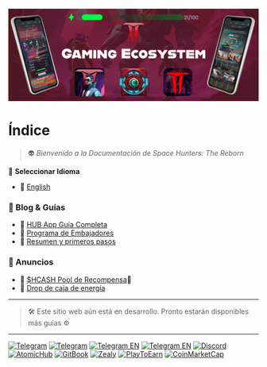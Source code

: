 ![hunterhubesp](/static/img/BannerHGEapp.jpg)
# Índice
>  👽 *Bienvenido a la Documentación de Space Hunters: The Reborn*

💬 **Seleccionar Idioma**

* 📌 [English](../../index.md)


### 🔎 Blog & Guías
  - 📌 [HUB App Guía Completa](01-guias-de-usuario/02-HUBappES.md)
  - 📌 [Programa de Embajadores](blog/AmbassadorProgramES.md)
  - 📌 [Resumen y primeros pasos](01-guias-de-usuario/01-primeros-pasos.md)

### 📣 Anuncios
- 📌 [$HCASH Pool de Recompensa](anuncios/hcashpool.md)💸
- 📌 [Drop de caja de energía](anuncios/energy-box-drop.md)



****

> 🛠 Este sitio web aún está en desarrollo. Pronto estarán disponibles más guías ⚙

****

[![Telegram](https://img.shields.io/badge/Telegram-BOT-26A5E4?style=plastic&logo=telegram)](https://t.me/SpaceHuntersBot)
[![Telegram](https://img.shields.io/badge/Telegram-Announcements-26A5E4?style=plastic&logo=telegram)](https://t.me/spacehuntersnews)
[![Telegram EN](https://img.shields.io/badge/Telegram-Chat%20ENG-2CA5E0?style=plastic&logo=telegram)](https://t.me/spacehunterss)
[![Telegram EN](https://img.shields.io/badge/Telegram-Chat%20ESP-2CA5E0?style=plastic&logo=telegram)](https://t.me/shspanish)
[![Discord](https://img.shields.io/badge/Discord-Space%20Hunters-7289DA?style=plastic&logo=discord)](https://discord.gg/wpmzyJM9xb)
[![AtomicHub](https://img.shields.io/badge/AtomicHub-Space%20Hunters-EE474C?style=plastic&logo=atomichub)](https://wax.atomichub.io/explorer/collection/wax-mainnet/spacehunterz)
[![GitBook](https://img.shields.io/badge/GitBook-Space%20Hunters-7A8089?style=plastic&logo=gitbook)](https://spaceheroes.gitbook.io/space-hunters)
[![Zealy](https://img.shields.io/badge/Zealy-Space%20Hunters-FF69B4?style=plastic&logo=zealy)](https://zealy.io/cw/spacehuntersthereborn/invite/UroI4c6fhtB3SX65siHBX)
[![PlayToEarn](https://img.shields.io/badge/PlayToEarn-Space%20Hunters-34C759?style=plastic&logo=playtoearn)](https://playtoearn.com/blockchaingame/space-hunters-the-reborn?rel=search)
[![CoinMarketCap](https://img.shields.io/badge/CoinMarketCap-NFTSpaceHunters-03C9A9?style=plastic&logo=coinmarketcap)](https://coinmarketcap.com/community/profile/nftspacehunters/)
